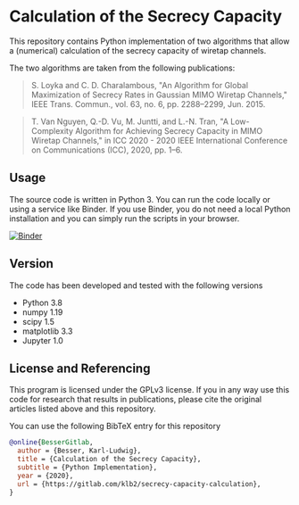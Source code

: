 # Calculation of the Secrecy Capacity

This repository contains Python implementation of two algorithms that allow a
(numerical) calculation of the secrecy capacity of wiretap channels.

The two algorithms are taken from the following publications:
> S. Loyka and C. D. Charalambous, "An Algorithm for Global Maximization of Secrecy Rates in Gaussian MIMO Wiretap Channels," IEEE Trans. Commun., vol. 63, no. 6, pp. 2288–2299, Jun. 2015.

> T. Van Nguyen, Q.-D. Vu, M. Juntti, and L.-N. Tran, "A Low-Complexity Algorithm for Achieving Secrecy Capacity in MIMO Wiretap Channels," in ICC 2020 - 2020 IEEE International Conference on Communications (ICC), 2020, pp. 1–6.


## Usage

The source code is written in Python 3.
You can run the code locally or using a service like Binder. If you use Binder,
you do not need a local Python installation and you can simply run the scripts
in your browser.

[![Binder](https://mybinder.org/badge_logo.svg)](https://mybinder.org/v2/gl/klb2%2Fsecrecy-capacity-calculation/master?filepath=Secrecy%20Capacity.ipynb)


## Version
The code has been developed and tested with the following versions

- Python 3.8
- numpy 1.19
- scipy 1.5
- matplotlib 3.3
- Jupyter 1.0


## License and Referencing
This program is licensed under the GPLv3 license. If you in any way use this
code for research that results in publications, please cite the original
articles listed above and this repository.

You can use the following BibTeX entry for this repository
```bibtex
@online{BesserGitlab,
  author = {Besser, Karl-Ludwig},
  title = {Calculation of the Secrecy Capacity},
  subtitle = {Python Implementation},
  year = {2020},
  url = {https://gitlab.com/klb2/secrecy-capacity-calculation},
}
```
